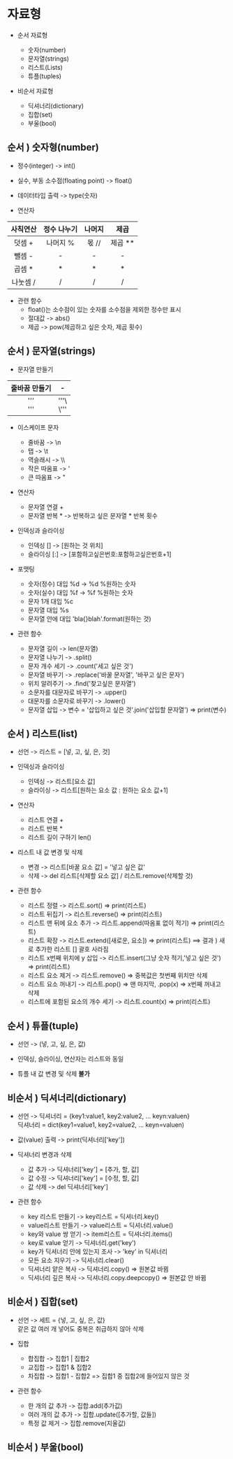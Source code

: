 # 자료형
* 순서 자료형             
    * 숫자(number)        
    * 문자열(strings)                
    * 리스트(Lists)               
    * 튜플(tuples)                      
                         
* 비순서 자료형             
    * 딕셔너리(dictionary)          
    * 집합(set)            
    * 부울(bool)           

## 순서 ) 숫자형(number)         
* 정수(integer) -> int()        
* 실수, 부동 소수점(floating point) -> float()          
* 데이터타입 출력 -> type(숫자)        
             
* 연산자            
             
| 사칙연산 | 정수 나누기 | 나머지 | 제곱 |                                 
| :---: | :---: | :---: | :---: |                              
| 덧셈 + | 나머지 % | 몫 // | 제곱 ** |                       
| 뺄셈 - | - | - | - |             
| 곱셈 * | * | * | * |                    
| 나눗셈 / | / | / | / |                                          
                          
* 관련 함수         
    * float()는 소수점이 있는 숫자를 소수점을 제외한 정수만 표시        
    * 절대값 -> abs()            
    * 제곱 -> pow(제곱하고 싶은 숫자, 제곱 횟수)              
                       
## 순서 ) 문자열(strings)       
* 문자열 만들기     
     
| 줄바꿈 만들기 | - |     
| :---: | :---: |   
| ''' <br>  ''' | '''\ <br> \\\'''|    
                
* 이스케이프 문자      
    * 줄바꿈 -> \n         
    * 탭 -> \t          
    * 역슬래시 -> \\\        
    * 작은 따옴표 -> \'     
    * 큰 따옴표 -> \"            
                  
* 연산자        
    * 문자열 연결 +        
    * 문자열 반복 * -> 반복하고 싶은 문자열 * 반복 횟수      
                
* 인덱싱과 슬라이싱        
    * 인덱싱 [] -> [원하는 것 위치]       
    * 슬라이싱 [:] -> [포함하고싶은번호:포함하고싶은번호+1]        
            
* 포맷팅       
    * 숫자(정수) 대입 %d -> %d %원하는 숫자    
    * 숫자(실수) 대입 %f -> %f %원하는 숫자        
    * 문자 1개 대입 %c             
    * 문자열 대입 %s             
    * 문자열 안에 대입 'bla{}blah'.format(원하는 것)               
                   
* 관련 함수             
    * 문자열 길이 -> len(문자열)         
    * 문자열 나누기 -> .split()          
    * 문자 개수 세기 -> .count('세고 싶은 것')                  
    * 문자열 바꾸기 -> .replace('바꿀 문자열', '바꾸고 싶은 문자')           
    * 위치 알려주기 -> .find('찾고싶은 문자열')           
    * 소문자를 대문자로 바꾸기 -> .upper()       
    * 대문자를 소문자로 바꾸기 -> .lower()           
    * 문자열 삽입 -> 변수 = '삽입하고 싶은  것'.join('삽입할 문자열') => print(변수)        
              
## 순서 ) 리스트(list)         
* 선언 -> 리스트 = [넣, 고, 싶, 은, 것]            
              
* 인덱싱과 슬라이싱      
    * 인덱싱 -> 리스트[요소 값]        
    * 슬라이싱 -> 리스트[원하는 요소 값 : 원하는 요소 값+1]            
               
* 연산자      
    * 리스트 연결 +       
    * 리스트 반복 *      
    * 리스트 길이 구하기 len()            
                     
* 리스트 내 값 변경 및 삭제       
    * 변경 -> 리스트[바꿀 요소 값] = '넣고 싶은 값'              
    * 삭제 -> del 리스트[삭제할 요소 값] / 리스트.remove(삭제할 것)         
                 
* 관련 함수       
    * 리스트 정렬 -> 리스트.sort() => print(리스트)         
    * 리스트 뒤집기 -> 리스트.reverse() => print(리스트)            
    * 리스트 맨 뒤에 요소 추가 -> 리스트.append(따옴표 없이 적기) => print(리스트)           
    * 리스트 확장 -> 리스트.extend([새로운, 요소]) => print(리스트) ==> 결과 ) 새로 추가한 리스트 [] 괄호 사라짐                      
    * 리스트 x번째 위치에 y 삽입 -> 리스트.insert(그냥 숫자 적기,'넣고 싶은 것') => print(리스트)          
    * 리스트 요소 제거 -> 리스트.remove() => 중복값은 첫번째 위치만 삭제            
    * 리스트 요소 꺼내기 -> 리스트.pop() => 맨 마지막, .pop(x) => x번째 꺼내고 삭제        
    * 리스트에 포함된 요소의 개수 세기 -> 리스트.count(x) => print(리스트)            
                        
## 순서 ) 튜플(tuple)       
* 선언 -> (넣, 고, 싶, 은, 값)        
            
* 인덱싱, 슬라이싱, 연산자는 리스트와 동일      
            
* 튜플 내 값 변경 및 삭제 **불가**         
                   
## 비순서 ) 딕셔너리(dictionary)       
* 선언 -> 딕셔너리 = {key1:value1, key2:value2, ... keyn:valuen} <!-- 보통 key와 value에 따옴표 -->           
          딕셔너리 = dict(key1=value1, key2=value2, ... keyn=valuen)         
                        
* 값(value) 출력 -> print(딕셔너리['key'])                 
                      
* 딕셔너리 변경과 삭제         
    * 값 추가 -> 딕셔너리['key'] = [추가, 할, 값]          
    * 값 수정 -> 딕셔너리['key'] = [수정, 할, 값]          
    * 값 삭제 -> del 딕셔너리['key']               
                   
* 관련 함수       
    * key 리스트 만들기 -> key리스트 = 딕셔너리.key()             
    * value리스트 만들기 -> value리스트 = 딕셔너리.value()                  
    * key와 value 쌍 얻기 -> item리스트 = 딕셔너리.items()       
    * key로 value 얻기 -> 딕셔너리.get('key')                   
    * key가 딕셔너리 안에 있는지 조사 -> 'key' in 딕셔너리            
    * 모든 요소 지우기 -> 딕셔너리.clear()              
    * 딕셔너리 얕은 복사 -> 딕셔너리.copy() => 원본값 바뀜                 
    * 딕셔너리 깊은 복사 -> 딕셔너리.copy.deepcopy() => 원본값 안 바뀜           
                                    
## 비순서 ) 집합(set)    
* 선언 -> 세트 = {넣, 고, 싶, 은, 값}        
          같은 값 여러 개 넣어도 중복은 취급하지 않아 삭제       
                                    
* 집합   
    * 합집합 -> 집합1 | 집합2         
    * 교집합 -> 집합1 & 집합2          
    * 차집합 -> 집합1 - 집합2 => 집합1 중 집합2에 들어있지 않은 것            
                 
* 관련 함수       
    * 한 개의 값 추가 -> 집합.add(추가값)         
    * 여러 개의 값 추가 -> 집합.update([추가할, 값들]) 
    * 특정 값 제거 -> 집합.remove(지울값)               
                   
## 비순서 ) 부울(bool)         
